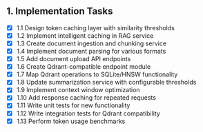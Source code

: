 ## 1. Implementation Tasks

- [x] 1.1 Design token caching layer with similarity thresholds
- [x] 1.2 Implement intelligent caching in RAG service
- [x] 1.3 Create document ingestion and chunking service
- [x] 1.4 Implement document parsing for various formats
- [x] 1.5 Add document upload API endpoints
- [x] 1.6 Create Qdrant-compatible endpoint module
- [x] 1.7 Map Qdrant operations to SQLite/HNSW functionality
- [x] 1.8 Update summarization service with configurable thresholds
- [x] 1.9 Implement context window optimization
- [x] 1.10 Add response caching for repeated requests
- [x] 1.11 Write unit tests for new functionality
- [x] 1.12 Write integration tests for Qdrant compatibility
- [x] 1.13 Perform token usage benchmarks